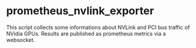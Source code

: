 # prometheus_nvlink_exporter
This script collects some informations about NVLink and PCI bus traffic of NVidia GPUs. Results are published as prometheus metrics via a websocket.
